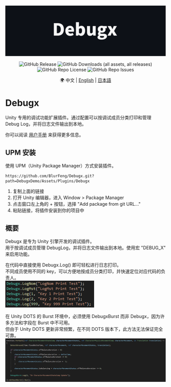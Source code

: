 ![](Documents/Images/Debugx.png)

<p align="center">
  <img alt="GitHub Release" src="https://img.shields.io/github/v/release/blurfeng/debugx?color=blue">
  <img alt="GitHub Downloads (all assets, all releases)" src="https://img.shields.io/github/downloads/blurfeng/debugx/total?color=green">
  <img alt="GitHub Repo License" src="https://img.shields.io/github/license/blurfeng/debugx?color=blueviolet">
  <img alt="GitHub Repo Issues" src="https://img.shields.io/github/issues/blurfeng/debugx?color=yellow">
</p>

<p align="center">
  🌍
  中文 |
  <a href="./README_EN.md">English</a> |
  <a href="./README_JA.md">日本語</a>
</p>

# Debugx
Unity 专用的调试功能扩展插件。通过配置可以按调试成员分类打印和管理 Debug Log，并将日志文件输出到本地。

你可以阅读 [用户手册](Documents/UserManual_cn.md) 来获得更多信息。

## UPM 安装
使用 UPM（Unity Package Manager）方式安装插件。
```
https://github.com/BlurFeng/Debugx.git?path=DebugxDemo/Assets/Plugins/Debugx
```
1. 复制上面的链接
2. 打开 Unity 编辑器，进入 Window > Package Manager
3. 点击窗口左上角的 + 按钮，选择 "Add package from git URL..."
4. 粘贴链接，将插件安装到你的项目中

## 概要
Debugx 是专为 Unity 引擎开发的调试插件。  
用于按调试成员管理 DebugLog，并将日志文件输出到本地。使用宏 "DEBUG_X" 来启用功能。

在代码中直接使用 Debugx.Log() 即可轻松进行日志打印。  
不同成员使用不同的 key，可以方便地按成员分类打印，并快速定位对应代码的负责人。  
![](Documents/Images/DebugxCode.png)

在 Unity DOTS 的 Burst 环境中，必须使用 DebugxBurst 而非 Debugx，因为许多方法和字段在 Burst 中不可用。  
但由于 Unity DOTS 更新非常频繁，在不同 DOTS 版本下，此方法无法保证完全可靠。  
![](Documents/Images/DebugxBurst.png)
